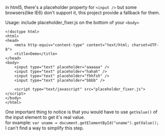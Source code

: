 in html5, there's a placeholder property for `<input />` but some browsers(like IE6) don't support it, this project provide a fallback for them.

Usage: include placeholder_fixer.js on the bottom of your `<body>`  

    <!doctype html>
    <html>
    <head>
        <meta http-equiv="content-type" content="text/html; charset=UTF-8">
        <title>Demo</title>
    </head>
    <body>
        <input type="text" placeholder="aaaaaa" />
        <input type="text" placeholder="hahah" />
        <input type="text" placeholder="fhhfsh" />
        <input type="text" placeholder="bbbb" />

        <script type="text/javascript" src="placeholder_fixer.js"></script>
    </body>
    </html>

One important thing to notice is that you would have to use `getValue()` of the input element to get it's real value.  
for example: `var uname = document.getElementById("uname").getValue();`  
I can't find a way to simplify this step.
